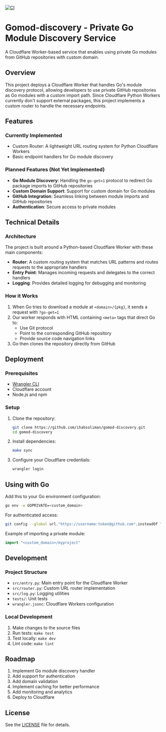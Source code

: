 [![CI](https://github.com/ihabsoliman/gomod-discovery/actions/workflows/ci.yml/badge.svg)](https://github.com/ihabsoliman/gomod-discovery/actions/workflows/ci.yml)

# Gomod-discovery - Private Go Module Discovery Service

A Cloudflare Worker-based service that enables using private Go modules from GitHub repositories with custom domain.

## Overview

This project deploys a Cloudflare Worker that handles Go's module discovery protocol, allowing developers to use private GitHub repositories as Go modules with a custom import path. Since Cloudflare Python Workers currently don't support external packages, this project implements a custom router to handle the necessary endpoints.

## Features

### Currently Implemented
- Custom Router: A lightweight URL routing system for Python Cloudflare Workers
- Basic endpoint handlers for Go module discovery

### Planned Features (Not Yet Implemented)
- **Go Module Discovery**: Handling the `go-get=1` protocol to redirect Go package imports to GitHub repositories
- **Custom Domain Support**: Support for custom domain for Go modules
- **GitHub Integration**: Seamless linking between module imports and GitHub repositories
- **Authentication**: Secure access to private modules

## Technical Details

### Architecture

The project is built around a Python-based Cloudflare Worker with these main components:

- **Router**: A custom routing system that matches URL patterns and routes requests to the appropriate handlers
- **Entry Point**: Manages incoming requests and delegates to the correct handlers
- **Logging**: Provides detailed logging for debugging and monitoring

### How it Works

1. When Go tries to download a module at `<domain>/{pkg}`, it sends a request with `?go-get=1`
2. Our worker responds with HTML containing `<meta>` tags that direct Go to:
   - Use Git protocol
   - Point to the corresponding GitHub repository
   - Provide source code navigation links
3. Go then clones the repository directly from GitHub

## Deployment

### Prerequisites

- [Wrangler CLI](https://developers.cloudflare.com/workers/wrangler/install-and-update/)
- Cloudflare account
- Node.js and npm

### Setup

1. Clone the repository:
   ```bash
   git clone https://github.com/ihabsoliman/gomod-discovery.git
   cd gomod-discovery
   ```

2. Install dependencies:
   ```bash
   make sync
   ```

3. Configure your Cloudflare credentials:
   ```bash
   wrangler login
   ```


## Using with Go

Add this to your Go environment configuration:
```bash
go env -w GOPRIVATE=<custom_domain>
```

For authenticated access:
```bash
git config --global url."https://username:token@github.com".insteadOf "https://github.com"
```

Example of importing a private module:
```go
import "<custom_domain>/myproject"
```

## Development

### Project Structure

- `src/entry.py`: Main entry point for the Cloudflare Worker
- `src/router.py`: Custom URL router implementation
- `src/log.py`: Logging utilities
- `tests/`: Unit tests
- `wrangler.jsonc`: Cloudflare Workers configuration

### Local Development

1. Make changes to the source files
2. Run tests: `make test`
3. Test locally: `make dev`
4. Lint code: `make lint`

## Roadmap

1. Implement Go module discovery handler
2. Add support for authentication
3. Add domain validation
4. Implement caching for better performance
5. Add monitoring and analytics
6. Deploy to Cloudflare

## License

See the [LICENSE](LICENSE) file for details.